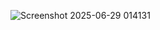 ![Screenshot 2025-06-29 014131](https://github.com/user-attachments/assets/22234ea5-62b0-4746-87e9-0fb48e053687)
